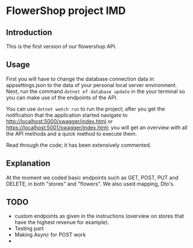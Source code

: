 # FlowerShop project IMD

## Introduction

This is the first version of our flowershop API.

## Usage

First you will have to change the database connection data in appsettings.json to the data of your personal local server environment. Next, run the command `dotnet ef database update` in the your terminal so you can make use of the endpoints of the API.

You can use `dotnet watch run` to run the project; after you get the notification that the application started navigate to <http://localhost:5000/swagger/index.html> or <https://localhost:5001/swagger/index.html>; you will get an overview with all the API methods and a quick method to execute them.

Read through the code; it has been extensively commented.

## Explanation

At the moment we coded basic endpoints such as GET, POST, PUT and DELETE,
in both "stores" and "flowers". We also used mapping, Dto's.

## TODO

- custom endpoints as given in the instructions (overview on stores that have the highest revenue for example).
- Testing part
- Making Async for POST work
-
